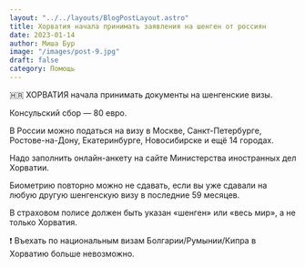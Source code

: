 ```yaml
---
layout: "../../layouts/BlogPostLayout.astro"
title: Хорватия начала принимать заявления на шенген от россиян
date: 2023-01-14
author: Миша Бур
image: "/images/post-9.jpg"
draft: false
category: Помощь
---
```


🇭🇷 ХОРВАТИЯ начала принимать документы на шенгенские визы.

Консульский сбор — 80 евро. 

В России можно податься на визу в Москве, Санкт-Петербурге, Ростове-на-Дону, Екатеринбурге, Новосибирске и ещё 14 городах. 

Надо заполнить онлайн-анкету на сайте Министерства иностранных дел Хорватии.

Биометрию повторно можно не сдавать, если вы уже сдавали на любую другую шенгенскую визу в последние 59 месяцев.  

В страховом полисе должен быть указан «шенген» или «весь мир», а не только Хорватия.

❗️ Въехать по национальным визам Болгарии/Румынии/Кипра в Хорватию больше невозможно. 

